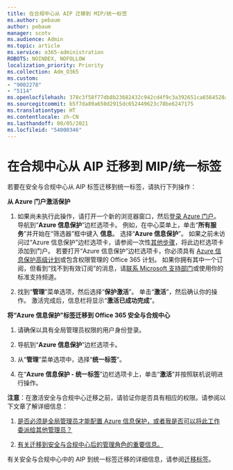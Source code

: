 ```yaml
---
title: 在合规中心从 AIP 迁移到 MIP/统一标签
ms.author: pebaum
author: pebaum
manager: scotv
ms.audience: Admin
ms.topic: article
ms.service: o365-administration
ROBOTS: NOINDEX, NOFOLLOW
localization_priority: Priority
ms.collection: Adm_O365
ms.custom:
- "9002278"
- "5114"
ms.openlocfilehash: 378c3f58f77db8b23682432c942cd4f9c3a392651ca6564528a635724ad66a25
ms.sourcegitcommit: b5f7da89a650d2915dc652449623c78be6247175
ms.translationtype: HT
ms.contentlocale: zh-CN
ms.lasthandoff: 08/05/2021
ms.locfileid: "54000346"
---
```

# <a name="migration-from-aip-to-mipunified-labeling-in-the-compliance-center"></a>在合规中心从 AIP 迁移到 MIP/统一标签

若要在安全与合规中心从 AIP 标签迁移到统一标签，请执行下列操作：

**从 Azure 门户激活保护**

1. 如果尚未执行此操作，请打开一个新的浏览器窗口，然后[登录 Azure 门户](https://docs.microsoft.com/azure/information-protection/deploy-use/configure-policy#signing-in-to-the-azure-portal)。 导航到“**Azure 信息保护**”边栏选项卡。 例如，在中心菜单上，单击“**所有服务**”并开始在“筛选器”框中键入 **信息**。 选择“**Azure 信息保护**”。 如果之前未访问过“Azure 信息保护”边栏选项卡，请参阅一次性[其他步骤](https://docs.microsoft.com/azure/information-protection/deploy-use/configure-policy#to-access-the-azure-information-protection-blade-for-the-first-time)，将此边栏选项卡添加到门户。 若要打开“Azure 信息保护”边栏选项卡，你必须具有 [Azure 信息保护高级计划](https://www.microsoft.com/cloud-platform/azure-information-protection-pricing)或包含权限管理的 Office 365 计划。 如果你拥有其中一个订阅，但看到“找不到有效订阅”的消息，请[联系 Microsoft 支持部门](https://docs.microsoft.com/azure/information-protection/get-started/information-support#to-contact-microsoft-support)或使用你的标准支持频道。

2. 找到“**管理**”菜单选项，然后选择“**保护激活**”。 单击“**激活**”，然后确认你的操作。 激活完成后，信息栏将显示“**激活已成功完成**”。

**将“Azure 信息保护”标签迁移到 Office 365 安全与合规中心**

1. 请确保以具有全局管理员权限的用户身份登录。

2. 导航到“**Azure 信息保护**”边栏选项卡。

3. 从“**管理**”菜单选项中，选择“**统一标签**”。

4. 在“**Azure 信息保护 - 统一标签**”边栏选项卡上，单击“**激活**”并按照联机说明进行操作。

**注意**：在激活安全与合规中心迁移之前，请验证你是否具有相应的权限。请参阅以下文章了解详细信息：

1. [是否必须是全局管理员才能配置 Azure 信息保护，或者我是否可以将此工作委派给其他管理员？](https://docs.microsoft.com/azure/information-protection/faqs#do-you-need-to-be-a-global-admin-to-configure-azure-information-protection-or-can-i-delegate-to-other-administrators)

2. [有关迁移到安全与合规中心后的管理角色的重要信息。](https://docs.microsoft.com/azure/information-protection/configure-policy-migrate-labels#important-information-about-administrative-roles)

有关安全与合规中心中的 AIP 到统一标签迁移的详细信息，请参阅[迁移标签](https://docs.microsoft.com/azure/information-protection/configure-policy-migrate-labels)。
